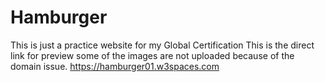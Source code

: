 # Hamburger
This is just a practice website for my Global Certification 
This is the direct link for preview some of the images are not uploaded because of the domain issue.
https://hamburger01.w3spaces.com
